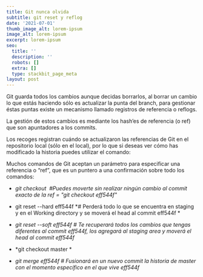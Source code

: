 ```yaml
---
title: Git nunca olvida
subtitle: git reset y reflog
date: '2021-07-01'
thumb_image_alt: lorem-ipsum
image_alt: lorem-ipsum
excerpt: lorem-ipsum
seo:
  title: ''
  description: ''
  robots: []
  extra: []
  type: stackbit_page_meta
layout: post
---
```

Git guarda todos los cambios aunque decidas borrarlos, al borrar un cambio lo que estás haciendo sólo es actualizar la punta del branch, para gestionar éstas puntas existe un mecanismo llamado registros de referencia o reflogs.

La gestión de estos cambios es mediante los hash’es de referencia (o ref) que son apuntadores a los commits.

Los recoges registran cuándo se actualizaron las referencias de Git en el repositorio local (sólo en el local), por lo que si deseas ver cómo has modificado la historia puedes utilizar el comando:

Muchos comandos de Git aceptan un parámetro para especificar una referencia o “ref”, que es un puntero a una confirmación sobre todo los comandos:

*   *git checkout  #Puedes moverte sin realizar ningún cambio al commit exacto de la ref = "git checkout eff544f"*

<!---->

*   git reset --hard eff544f *# Perderá todo lo que se encuentra en staging y en el Working directory y se moverá el head al commit eff544f
    *

*   *git reset --soft eff544f # Te recuperará todos los cambios que tengas diferentes al commit eff544f, los agregará al staging area y moverá el head al commit eff544f*

<!---->

*   *git checkout master
    *

*   *git merge eff544f # Fusionará en un nuevo commit la historia de master con el momento específico en el que vive eff544f*
